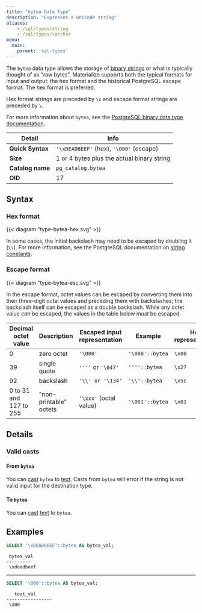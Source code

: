 ```yaml
---
title: "bytea Data Type"
description: "Expresses a Unicode string"
aliases:
    - /sql/types/string
    - /sql/types/varchar
menu:
  main:
    parent: 'sql-types'
---
```


The `bytea` data type allows the storage of [binary strings](https://www.postgresql.org/docs/9.0/datatype-binary.html) or what is typically thought of as "raw bytes". Materialize supports both the typical formats for input and output: the hex format and the historical PostgreSQL escape format. The hex format is preferred.

Hex format strings are preceded by `\x` and escape format strings are preceded by `\`.

For more information about `bytea`, see the [PostgreSQL binary data type documentation](https://www.postgresql.org/docs/13/datatype-binary.html#id-1.5.7.12.9).

Detail | Info
-------|------
**Quick Syntax** | `'\xDEADBEEF'` (hex),  `'\000'` (escape)
**Size** | 1 or 4 bytes plus the actual binary string
**Catalog name** | `pg_catalog.bytea`
**OID** | 17

## Syntax

### Hex format

{{< diagram "type-bytea-hex.svg" >}}

In some cases, the initial backslash may need to be escaped by doubling it (`\\`). For more information, see the PostgreSQL documentation on [string constants](https://www.postgresql.org/docs/13/sql-syntax-lexical.html#SQL-SYNTAX-STRINGS).

### Escape format

{{< diagram "type-bytea-esc.svg" >}}

In the escape format, octet values can be escaped by converting them into their three-digit octal values and preceding them with backslashes; the backslash itself can be escaped as a double backslash. While any octet value *can* be escaped, the values in the table below *must* be escaped.

Decimal octet value | Description | Escaped input representation | Example | Hex representation
------------|--------|----|-----------|----
0  | zero octet | `'\000'` | `'\000'::bytea` | `\x00`
39  | single quote |`''''` or `'\047'` | `''''::bytea` | `\x27`
92  | backslash | `'\\' or '\134'` | `'\\'::bytea` | `\x5c`
0 to 31 and 127 to 255  | "non-printable" octets | `'\xxx'` (octal value) | `'\001'::bytea` | `\x01`

## Details

### Valid casts

#### From `bytea`

You can [cast](../../functions/cast) `bytea` to [text](../text). Casts from `bytea`
will error if the string is not valid input for the destination type.

#### To `bytea`

You can [cast](../../functions/cast) [text](../text) to `bytea`.

## Examples

```sql
SELECT '\xDEADBEEF'::bytea AS bytea_val;
```
```nofmt
 bytea_val
---------
 \xdeadbeef
```

<hr>

```sql
SELECT '\000'::bytea AS bytea_val;
```
```nofmt
   text_val
-----------------
 \x00
```
